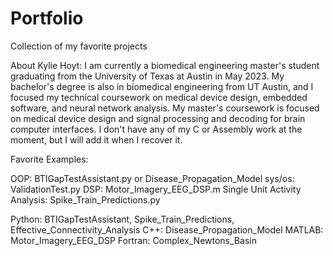# Portfolio
Collection of my favorite projects

About Kylie Hoyt:
I am currently a biomedical engineering master's student graduating from the University of Texas at Austin in May 2023. My bachelor's degree is also in biomedical engineering from UT Austin, and I focused my technical coursework on medical device design, embedded software, and neural network analysis. My master's coursework is focused on medical device design and signal processing and decoding for brain computer interfaces. I don't have any of my C or Assembly work at the moment, but I will add it when I recover it. 

Favorite Examples:

OOP: BTIGapTestAssistant.py or Disease_Propagation_Model
sys/os: ValidationTest.py
DSP: Motor_Imagery_EEG_DSP.m
Single Unit Activity Analysis: Spike_Train_Predictions.py

Python: BTIGapTestAssistant, Spike_Train_Predictions, Effective_Connectivity_Analysis
C++: Disease_Propagation_Model
MATLAB: Motor_Imagery_EEG_DSP
Fortran: Complex_Newtons_Basin
